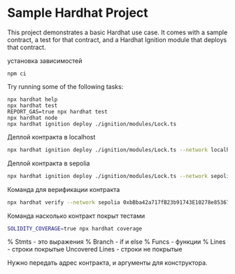# Sample Hardhat Project

This project demonstrates a basic Hardhat use case. It comes with a sample contract, a test for that contract, and a Hardhat Ignition module that deploys that contract.

установка зависимостей 
```shell
npm ci
```

Try running some of the following tasks:

```shell
npx hardhat help
npx hardhat test
REPORT_GAS=true npx hardhat test
npx hardhat node
npx hardhat ignition deploy ./ignition/modules/Lock.ts
```
Деплой контракта в localhost
```bash
npx hardhat ignition deploy ./ignition/modules/Lock.ts --network localhost
```

Деплой контракта в sepolia
```bash
npx hardhat ignition deploy ./ignition/modules/Lock.ts --network sepolia  
```

Команда для верификации контракта
```bash
npx hardhat verify --network sepolia 0xbBba42a717fB23b91743E10278e85367119Ab420 "1893456000"
```
Команда насколько контракт покрыт тестами
```bash
SOLIDITY_COVERAGE=true npx hardhat coverage
```
% Stmts - это выражения
% Branch - if и еlse
% Funcs - функции
% Lines - строки покрытые
Uncovered Lines - строки не покрытые

Нужно передать адрес контракта, и аргументы для конструктора.
